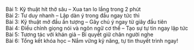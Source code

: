 Bài 1: Kỹ thuật hít thở sâu – Xua tan lo lắng trong 2 phút  
Bài 2: Tư duy nhanh – Lập dàn ý trong đầu ngay tức thì  
Bài 3: Kỹ thuật mở đầu ấn tượng – Gây chú ý ngay từ giây đầu tiên  
Bài 4: Điều chỉnh giọng nói và ngôn ngữ cơ thể – Tạo sự tự tin ngay lập tức  
Bài 5: Tương tác với khán giả – Bí quyết giữ chân người nghe  
Bài 6: Tổng kết khóa học – Nắm vững kỹ năng, tự tin thuyết trình ngay!